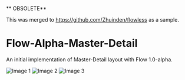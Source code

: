 ** OBSOLETE**

This was merged to https://github.com/Zhuinden/flowless as a sample.

# Flow-Alpha-Master-Detail
An initial implementation of Master-Detail layout with Flow 1.0-alpha.

![Image 1](https://dl.dropboxusercontent.com/u/4363931/FlowMasterDetail-01.PNG)
![Image 2](https://dl.dropboxusercontent.com/u/4363931/FlowMasterDetail-02.PNG)
![Image 3](https://dl.dropboxusercontent.com/u/4363931/FlowMasterDetail-03.PNG)
